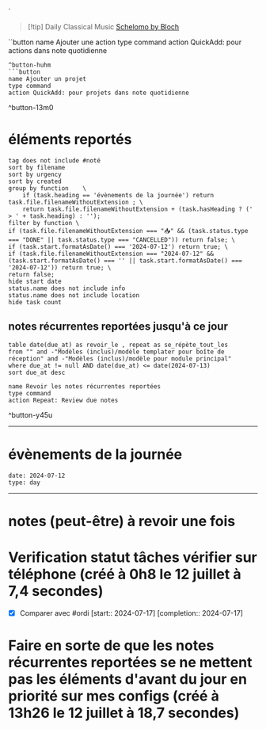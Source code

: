 
`

> [!tip] Daily Classical Music
> [Schelomo by Bloch](https://www.youtube.com/watch?v=RRGMPCXS_yM)

``button
name Ajouter une action
type command
action QuickAdd: pour actions dans note quotidienne
```
^button-huhm
```button
name Ajouter un projet
type command
action QuickAdd: pour projets dans note quotidienne
```
^button-13m0
# éléments reportés
```tasks
tag does not include #noté 
sort by filename 
sort by urgency 
sort by created 
group by function    \
	if (task.heading == 'évènements de la journée') return task.file.filenameWithoutExtension ; \
    return task.file.filenameWithoutExtension + (task.hasHeading ? (' > ' + task.heading) : '');
filter by function \
if (task.file.filenameWithoutExtension === "📥" && (task.status.type === "DONE" || task.status.type === "CANCELLED")) return false; \
if (task.start.formatAsDate() === '2024-07-12') return true; \
if (task.file.filenameWithoutExtension === "2024-07-12" && (task.start.formatAsDate() === '' || task.start.formatAsDate() === '2024-07-12')) return true; \
return false;
hide start date
status.name does not include info
status.name does not include location
hide task count
```

## notes récurrentes reportées jusqu'à ce jour
```dataview
table date(due_at) as revoir_le , repeat as se_répète_tout_les
from "" and -"Modèles (inclus)/modèle templater pour boîte de réception" and -"Modèles (inclus)/modèle pour module principal"
where due_at != null AND date(due_at) <= date(2024-07-13)
sort due_at desc
```

```button
name Revoir les notes récurrentes reportées
type command
action Repeat: Review due notes
```
^button-y45u
___
# évènements de la journée
```gEvent
date: 2024-07-12
type: day
```
___

# notes (peut-être) à revoir une fois


# Verification statut tâches vérifier sur téléphone  (créé à 0h8 le 12 juillet à 7,4 secondes) 
- [X] Comparer avec #ordi  [start:: 2024-07-17]  [completion:: 2024-07-17]


# Faire en sorte de que les notes récurrentes reportées se ne mettent pas les éléments d'avant du jour en priorité sur mes configs (créé à 13h26 le 12 juillet à 18,7 secondes)